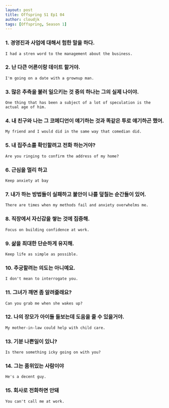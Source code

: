 ```yaml
---
layout: post
title: Offspring S1 Ep1 04
author: cloudjk
tags: [Offspring, Season 1]
---
```


### 1. 경영진과 사업에 대해서 험한 말을 하다. 
    I had a stren word to the management about the business.

### 2. 난 다큰 어른이랑 데이트 할거야.
    I'm going on a date with a grownup man.

### 3. 많은 추측을 불러 일으키는 것 중의 하나는 그의 실제 나이야.
    One thing that has been a subject of a lot of speculation is the actual age of him.

### 4. 내 친구와 나는 그 코메디언이 얘기하는 것과 똑같은 투로 얘기하곤 했어.
    My friend and I would did in the same way that comedian did.

### 5. 내 집주소를 확인할려고 전화 하는거야?
    Are you ringing to confirm the address of my home?

### 6. 근심을 멀리 하고
    Keep anxiety at bay

### 7. 내가 하는 방법들이 실패하고 불안이 나를 덮칠는 순간들이 있어.
    There are times when my methods fail and anxiety overwhelms me.

### 8. 직장에서 자신감을 쌓는 것에 집중해.
    Focus on building confidence at work.

### 9. 삶을 최대한 단순하게 유지해.
    Keep life as simple as possible.

### 10. 추궁할려는 의도는 아니예요.
    I don't mean to interrogate you.

### 11. 그녀가 깨면 좀 알려줄래요?
    Can you grab me when she wakes up?

### 12. 나의 장모가 아이들 돌보는데 도움을 줄 수 있을거야. 
    My mother-in-law could help with child care.

### 13. 기분 나쁜일이 있니?
    Is there something icky going on with you?

### 14. 그는 품위있는 사람이야
    He's a decent guy.

### 15. 회사로 전화하면 안돼
    You can't call me at work.

